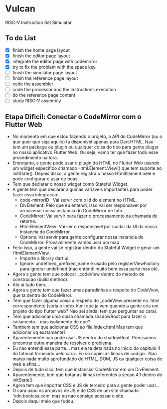 # Vulcan
RISC-V Instruction Set Simulator

## To do List
- [x] finish the home page layout
- [x] finish the editor page layout
- [x] integrate the editor page with codemirror
- [x] try to fix the problem with the space key.
- [ ] finish the simulator page layout
- [ ] finish the reference page layout
- [ ] code the assembler
- [ ] code the processor and the instructions execution
- [ ] do the reference page content
- [ ] study RISC-V assembly

## Etapa Dificil: Conectar o CodeMirror com o Flutter Web
* No momento em que estou fazendo o projeto, a API do CodeMirror (ou o que quer que seja aquilo) ta disponivel apenas para Dart:HTML. Nao tem um package ou plugin ou qualquer coisa do tipo para gente plugar no nosso aplicativo Flutter Web. Ou seja, vamo ter que fazer todo esse procedimento na tora.
* Entretanto, a gente pode usar o plugin do HTML no Flutter Web usando um widget especifico chamado Html.Element.View() que tem suporte ao initState(). Depois disso, a gente registra o nosso HtmlElement nele e pode configurar e usar de boas. 
* Tem que declarar o nosso widget como Stateful Widget.
* A gente tem que declarar algumas variaveis importantes para poder fazer essa integracao:
  * code-mirrorID : Vai servir com o id do element no HTML.
  * DivElement: Pelo que eu entendi, isso vai ser responsavel por armazenar nossa instancia do CodeMirror de fato.
  * CodeMirror: Vai servir para fazer o processamento da chamada de retorno.
  * HtmlElementView: Vai ser o responsavel por cuidar da UI da nossa instancia do CodeMirror.
  * Options: Vai servir para gente configurar nossa instancia do CodeMirror. Provavelmente vamos usar um map.
* Feito isso, a gente vai se registrar dentro do Stateful Widget e gerar um HtmlElementView.
  * Importe a library dart:ui.
  * Ignore: undefined_prefixed_name é usado pelo registerViewFactory para ignorar undefined (nao entendi muito bem essa parte mas ok).
* Agora a gente tem que colocar _codeView dentro do metodo de construcao (build method).
* Ate ai tudo bem...
* Agora a gente tem que fazer umas paradinhas a respeito do CodeView, que ta dentro do CodeMirror.
* Tem que fazer alguma coisa a respeito do _codeView presente no .html correspondente (seria o index.html que ja vem quando a gente cria um projeto do tipo flutter web? Nao sei ainda, tem que perguntar ao cara).
* Tem que adicionar uma coisa chamada shadowRoot para fazer o isolamento... mas isolamento de que?
* Tambem tem que adicionar CSS ao file index.html Mas tem que adicionar oq exatamente?
* Aparentemente nao pode usar JS dentro do shadowRoot. Precisamos encontrar outra maneira de resolver o problema.
* Eu nao entendi essa parte... mas ela ta detalhada no inicio do capitulo 4 do tutorial fornecido pelo cara.. Eu so copiei as linhas de codigo.. Nao manjo nada muito aprofundado de HTML, DOM, JS ou qualquer coisa de web e afins...
* Depois de tudo isso, tem que instanciar CodeMirror em um DivElement.
* Aparentemente, tem que botar as linhas referentes a secao 4.1 dentro do initState()
* Agora tem que importar CSS e JS de terceiro para a gente poder usar...
* O cara usou os arquivos de JS e de CSS de um site chamado 'cdn.bootcss.com' mas eu nao consigo acessar o site.
* Depois daqui meio que fudeu. 
